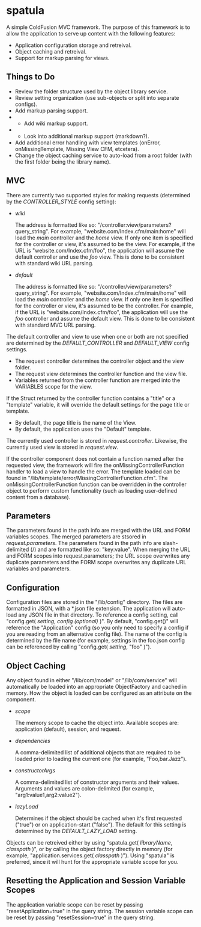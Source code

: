 spatula
=======

A simple ColdFusion MVC framework.
The purpose of this framework is to allow the application to serve up content with the following features:

* Application configuration storage and retreival.
* Object caching and retreival.
* Support for markup parsing for views.


Things to Do
------------
* Review the folder structure used by the object library service.
* Review setting organization (use sub-objects or split into separate configs).
* Add markup parsing support.
* * Add wiki markup support.
* * Look into additional markup support (markdown?).
* Add additional error handling with view templates (onError, onMissingTemplate, Missing View CFM, etcetera).
* Change the object caching service to auto-load from a root folder (with the first folder being the library name).


MVC
---
There are currently two supported styles for making requests (determined by the _CONTROLLER_STYLE_ config setting):

* *wiki*

	The address is formatted like so: "/controller:view/parameters?query_string".
	For example, "website.com/Index.cfm/main:home" will load the _main_ controller and the _home_ view.
	If only one item is specified for the controller or view, it's assumed to be the view.
	For example, if the URL is "website.com/Index.cfm/foo", the application will assume the default controller and use the _foo_ view.
	This is done to be consistent with standard wiki URL parsing.

* *default*

	The address is formatted like so: "/controller/view/parameters?query_string".
	For example, "website.com/Index.cfm/main/home" will load the _main_ controller and the _home_ view.
	If only one item is specified for the controller or view, it's assumed to be the controller.
	For example, if the URL is "website.com/Index.cfm/foo", the application will use the _foo_ controller and assume the default view.
	This is done to be consistent with standard MVC URL parsing.

The default controller and view to use when one or both are not specified are determined by the _DEFAULT_CONTROLLER_ and _DEFAULT_VIEW_ config settings.

* The request controller determines the controller object and the view folder.
* The request view determines the controller function and the view file.
* Variables returned from the controller function are merged into the VARIABLES scope for the view.

If the Struct returned by the controller function contains a "title" or a "template" variable, it will override the default settings for the page title or template.

* By default, the page title is the name of the View.
* By default, the application uses the "Default" template.

The currently used controller is stored in _request.controller_.
Likewise, the currently used view is stored in _request.view_.

If the controller component does not contain a function named after the requested view, the framework will fire the onMissingControllerFunction handler to load a view to handle the error.  The template loaded can be found in "/lib/template/error/MissingControllerFunction.cfm". The onMissingControllerFunction function can be overridden in the controller object to perform custom functionality (such as loading user-defined content from a database).


Parameters
----------
The parameters found in the path info are merged with the URL and FORM variables scopes.
The merged parameters are stsored in _request.parameters_.
The parameters found in the path info are slash-delimited (/) and are formatted like so: "key:value".
When merging the URL and FORM scopes into request.parameters; the URL scope overwrites any duplicate parameters and the FORM scope overwrites any duplicate URL variables and parameters.


Configuration
-------------
Configuration files are stored in the "/lib/config" directory.
The files are formatted in JSON, with a *.json file extension.
The application will auto-load any JSON file in that directory.
To reference a config setting, call "config.get( _setting_, _config (optional)_ )".
By default, "config.get()" will reference the "Application" config (so you only need to specify a config if you are reading from an alternative config file).
The name of the config is determined by the file name (for example, settings in the foo.json config can be referenced by calling "config.get( _setting_, "foo" )").


Object Caching
--------------
Any object found in either "/lib/com/model" or "/lib/com/service" will automatically be loaded into an appropriate ObjectFactory and cached in memory.
How the object is loaded can be configured as an attribute on the component.

* *scope*

	The memory scope to cache the object into. Available scopes are: application (default), session, and request.

* *dependencies*

	A comma-delimited list of additional objects that are required to be loaded prior to loading the current one (for example, "Foo,bar.Jazz").

* *constructorArgs*

	A comma-delimited list of constructor arguments and their values. Arguments and values are colon-delimited (for example, "arg1:value1,arg2:value2").

* *lazyLoad*

	Determines if the object should be cached when it's first requested ("true") or on application-start ("false"). The default for this setting is determined by the _DEFAULT_LAZY_LOAD_ setting.

Objects can be retreived either by using "spatula.get( _libraryName_, _classpath_ )", or by calling the object factory directly in memory (for example, "application.services.get( _classpath_ )").
Using "spatula" is preferred, since it will hunt for the appropriate variable scope for you.


Resetting the Application and Session Variable Scopes
-----------------------------------------------------
The application variable scope can be reset by passing "resetApplication=true" in the query string.
The session variable scope can be reset by passing "resetSession=true" in the query string.